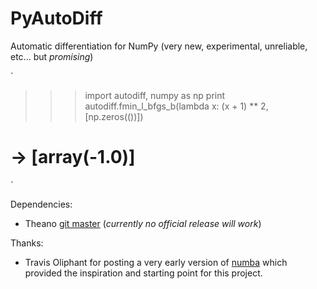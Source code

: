 PyAutoDiff
==========

Automatic differentiation for NumPy (very new, experimental, unreliable, etc... but *promising*)

`
>>> import autodiff, numpy as np
>>> print autodiff.fmin_l_bfgs_b(lambda x: (x + 1) ** 2, [np.zeros(())])
# -> [array(-1.0)]
`

Dependencies:
  * Theano [git master](https://github.com/Theano/Theano.git) (*currently no official release will work*)


Thanks:
  * Travis Oliphant for posting a very early version of [numba](https://github.com/ContinuumIO/numba) which provided the inspiration and starting point for this project.
